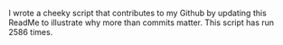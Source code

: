I wrote a cheeky script that contributes to my Github by updating this ReadMe to illustrate why more than commits matter. This script has run 2586 times.